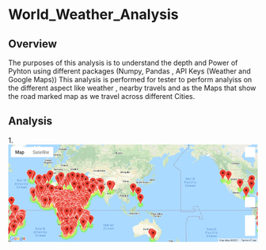 # World_Weather_Analysis

## Overview
The purposes of this analysis is to understand the depth and Power of Pyhton using different packages (Numpy, Pandas , API Keys (Weather and Google Maps))
This analysis is performed for tester to perform analyiss on the different aspect like weather , nearby travels and as the Maps that show the road marked map as we travel across different Cities.

## Analysis

1.![WeatherPy_vacation_map.png](https://github.com/shivam0921/World_Weather_Analysis/blob/main/Vacation_Search/WeatherPy_vacation_map.png)
